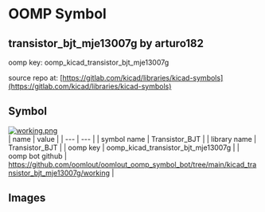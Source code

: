 # OOMP Symbol  
## transistor_bjt_mje13007g  by arturo182  
  
oomp key: oomp_kicad_transistor_bjt_mje13007g  
  
source repo at: [https://gitlab.com/kicad/libraries/kicad-symbols](https://gitlab.com/kicad/libraries/kicad-symbols)  
## Symbol  
  
[![working.png](working_600.png)](working.png)  
| name | value | 
| --- | --- | 
| symbol name | Transistor_BJT | 
| library name | Transistor_BJT | 
| oomp key | oomp_kicad_transistor_bjt_mje13007g | 
| oomp bot github | https://github.com/oomlout/oomlout_oomp_symbol_bot/tree/main/kicad_transistor_bjt_mje13007g/working | 
## Images  
